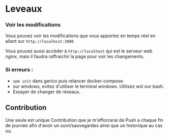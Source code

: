# Leveaux

### Voir les modifications
Vous pouvez voir les modifications que vous apportez en temps réel en allant sur
`http://localhost:3000`

Vous pouvez aussi accéder à `http://localhost` qui est le serveur web *nginx*,
mais il faudra raffraichir la page pour voir les changements.

### Si erreurs : 

+ `npm init` dans gerico puis relancer docker-compose.
+ sur windows, evitez d'utiliser le terminal windows. Utilisez wsl our bash.
+ Essayer de changer de réseaux.

## Contribution

Une seule est unique Contribution que je m'efforcerai de Push a chaque fin de journée afin d'avoir un suivi/sauvegardes ainsi que 
un historique au cas ou.
